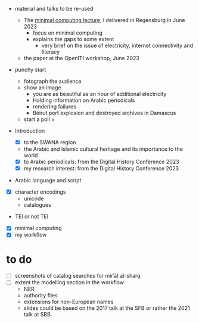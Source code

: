 - material and talks to be re-used
    + The [minimal computing lecture](), I delivered in Regensburg in June 2023
        * focus on minimal computing
        * explains the gaps to some extent
            - very brief on the issue of electricity, internet connectivity and literacy
    - the paper at the OpenITI workshop, June 2023


- punchy start
    + fotograph the audience
    + show an image
        * you are as beautiful as an hour of additional electricity
        * Holding information on Arabic periodicals
        * rendering failures
        * Beirut port explosion and destroyed archives in Damascus
    - start a poll
        + 
- Introduction
    + [x] to the SWANA region
    + the Arabic and Islamic cultural heritage and its importance to the world
    + [x] to Arabic periodicals: from the Digital History Conference 2023 
    + [x] my research interest: from the Digital History Conference 2023 
- Arabic language and script
- [x] character encodings
    + unicode
    + catalogues
- TEI or not TEI
- [x] minimal computing
- [x] my workflow

# to do

- [ ] screenshots of catalog searches for mirʾāt al-sharq
- [ ] extent the modelling section in the workflow
    + NER
    + authority files
    + extensions for non-European names
    + slides could be based on the 2017 talk at the SFB or rather the 2021 talk at SBB